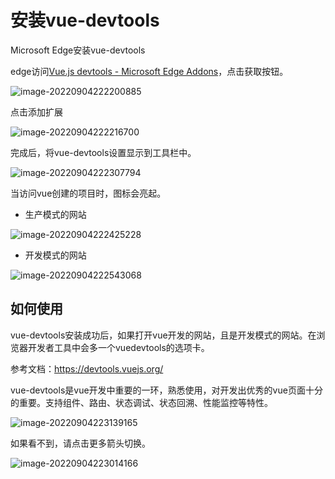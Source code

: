 # 安装vue-devtools

Microsoft Edge安装vue-devtools

edge访问[Vue.js devtools - Microsoft Edge Addons](https://microsoftedge.microsoft.com/addons/detail/vuejs-devtools/olofadcdnkkjdfgjcmjaadnlehnnihnl?hl=zh-CN)，点击获取按钮。

![image-20220904222200885](https://uniapp-vue2-ts-template.oss-cn-shenzhen.aliyuncs.com/image-20220904222200885.png)

点击添加扩展

![image-20220904222216700](https://uniapp-vue2-ts-template.oss-cn-shenzhen.aliyuncs.com/image-20220904222216700.png)

完成后，将vue-devtools设置显示到工具栏中。

![image-20220904222307794](https://uniapp-vue2-ts-template.oss-cn-shenzhen.aliyuncs.com/image-20220904222307794.png)

当访问vue创建的项目时，图标会亮起。

* 生产模式的网站

![image-20220904222425228](https://uniapp-vue2-ts-template.oss-cn-shenzhen.aliyuncs.com/image-20220904222425228.png)

* 开发模式的网站

![image-20220904222543068](https://uniapp-vue2-ts-template.oss-cn-shenzhen.aliyuncs.com/image-20220904222543068.png)

## 如何使用

vue-devtools安装成功后，如果打开vue开发的网站，且是开发模式的网站。在浏览器开发者工具中会多一个vuedevtools的选项卡。

参考文档：https://devtools.vuejs.org/

vue-devtools是vue开发中重要的一环，熟悉使用，对开发出优秀的vue页面十分的重要。支持组件、路由、状态调试、状态回溯、性能监控等特性。

![image-20220904223139165](https://uniapp-vue2-ts-template.oss-cn-shenzhen.aliyuncs.com/image-20220904223139165.png)

如果看不到，请点击更多箭头切换。

![image-20220904223014166](https://uniapp-vue2-ts-template.oss-cn-shenzhen.aliyuncs.com/image-20220904223014166.png)

